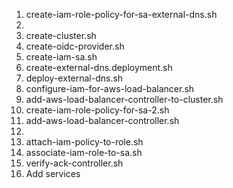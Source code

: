 1. create-iam-role-policy-for-sa-external-dns.sh
2. 
3. create-cluster.sh
2. create-oidc-provider.sh
3. create-iam-sa.sh
4. create-external-dns.deployment.sh
5. deploy-external-dns.sh
3. configure-iam-for-aws-load-balancer.sh 
4. add-aws-load-balancer-controller-to-cluster.sh 
4. create-iam-role-policy-for-sa-2.sh
5. add-aws-load-balancer-controller.sh
6. 
5. attach-iam-policy-to-role.sh
6. associate-iam-role-to-sa.sh
7. verify-ack-controller.sh
8. Add services





